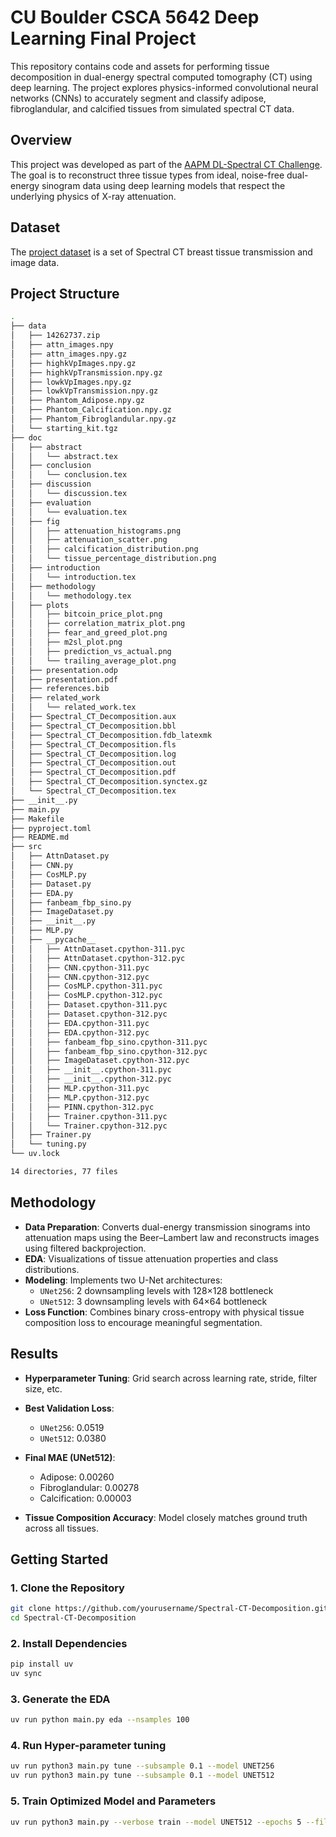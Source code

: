 # CU Boulder CSCA 5642 Deep Learning Final Project

This repository contains code and assets for performing tissue decomposition in dual-energy spectral computed tomography (CT) 
using deep learning. The project explores physics-informed convolutional neural networks (CNNs) to accurately segment and classify 
adipose, fibroglandular, and calcified tissues from simulated spectral CT data.

## Overview

This project was developed as part of the [AAPM DL-Spectral CT Challenge](https://www.aapm.org/GrandChallenge/DL-spectral-CT/). The 
goal is to reconstruct three tissue types from ideal, noise-free dual-energy sinogram data using deep learning models that respect 
the underlying physics of X-ray attenuation.

## Dataset

The [project dataset](https://zenodo.org/records/14262737) is a set of Spectral CT breast tissue transmission and image data.

## Project Structure

```bash
.
├── data
│   ├── 14262737.zip
│   ├── attn_images.npy
│   ├── attn_images.npy.gz
│   ├── highkVpImages.npy.gz
│   ├── highkVpTransmission.npy.gz
│   ├── lowkVpImages.npy.gz
│   ├── lowkVpTransmission.npy.gz
│   ├── Phantom_Adipose.npy.gz
│   ├── Phantom_Calcification.npy.gz
│   ├── Phantom_Fibroglandular.npy.gz
│   └── starting_kit.tgz
├── doc
│   ├── abstract
│   │   └── abstract.tex
│   ├── conclusion
│   │   └── conclusion.tex
│   ├── discussion
│   │   └── discussion.tex
│   ├── evaluation
│   │   └── evaluation.tex
│   ├── fig
│   │   ├── attenuation_histograms.png
│   │   ├── attenuation_scatter.png
│   │   ├── calcification_distribution.png
│   │   └── tissue_percentage_distribution.png
│   ├── introduction
│   │   └── introduction.tex
│   ├── methodology
│   │   └── methodology.tex
│   ├── plots
│   │   ├── bitcoin_price_plot.png
│   │   ├── correlation_matrix_plot.png
│   │   ├── fear_and_greed_plot.png
│   │   ├── m2sl_plot.png
│   │   ├── prediction_vs_actual.png
│   │   └── trailing_average_plot.png
│   ├── presentation.odp
│   ├── presentation.pdf
│   ├── references.bib
│   ├── related_work
│   │   └── related_work.tex
│   ├── Spectral_CT_Decomposition.aux
│   ├── Spectral_CT_Decomposition.bbl
│   ├── Spectral_CT_Decomposition.fdb_latexmk
│   ├── Spectral_CT_Decomposition.fls
│   ├── Spectral_CT_Decomposition.log
│   ├── Spectral_CT_Decomposition.out
│   ├── Spectral_CT_Decomposition.pdf
│   ├── Spectral_CT_Decomposition.synctex.gz
│   └── Spectral_CT_Decomposition.tex
├── __init__.py
├── main.py
├── Makefile
├── pyproject.toml
├── README.md
├── src
│   ├── AttnDataset.py
│   ├── CNN.py
│   ├── CosMLP.py
│   ├── Dataset.py
│   ├── EDA.py
│   ├── fanbeam_fbp_sino.py
│   ├── ImageDataset.py
│   ├── __init__.py
│   ├── MLP.py
│   ├── __pycache__
│   │   ├── AttnDataset.cpython-311.pyc
│   │   ├── AttnDataset.cpython-312.pyc
│   │   ├── CNN.cpython-311.pyc
│   │   ├── CNN.cpython-312.pyc
│   │   ├── CosMLP.cpython-311.pyc
│   │   ├── CosMLP.cpython-312.pyc
│   │   ├── Dataset.cpython-311.pyc
│   │   ├── Dataset.cpython-312.pyc
│   │   ├── EDA.cpython-311.pyc
│   │   ├── EDA.cpython-312.pyc
│   │   ├── fanbeam_fbp_sino.cpython-311.pyc
│   │   ├── fanbeam_fbp_sino.cpython-312.pyc
│   │   ├── ImageDataset.cpython-312.pyc
│   │   ├── __init__.cpython-311.pyc
│   │   ├── __init__.cpython-312.pyc
│   │   ├── MLP.cpython-311.pyc
│   │   ├── MLP.cpython-312.pyc
│   │   ├── PINN.cpython-312.pyc
│   │   ├── Trainer.cpython-311.pyc
│   │   └── Trainer.cpython-312.pyc
│   ├── Trainer.py
│   └── tuning.py
└── uv.lock

14 directories, 77 files
```

## Methodology

- **Data Preparation**: Converts dual-energy transmission sinograms into attenuation maps using the Beer–Lambert law and reconstructs images using filtered backprojection.
- **EDA**: Visualizations of tissue attenuation properties and class distributions.
- **Modeling**: Implements two U-Net architectures:
  - `UNet256`: 2 downsampling levels with 128×128 bottleneck
  - `UNet512`: 3 downsampling levels with 64×64 bottleneck
- **Loss Function**: Combines binary cross-entropy with physical tissue composition loss to encourage meaningful segmentation.

## Results

- **Hyperparameter Tuning**: Grid search across learning rate, stride, filter size, etc.
- **Best Validation Loss**:  
  - `UNet256`: 0.0519  
  - `UNet512`: 0.0380

- **Final MAE (UNet512)**:  
  - Adipose: 0.00260  
  - Fibroglandular: 0.00278  
  - Calcification: 0.00003

- **Tissue Composition Accuracy**: Model closely matches ground truth across all tissues.

## Getting Started

### 1. Clone the Repository
```bash
git clone https://github.com/yourusername/Spectral-CT-Decomposition.git
cd Spectral-CT-Decomposition
```

### 2. Install Dependencies
```bash
pip install uv
uv sync
```

### 3. Generate the EDA
```bash
uv run python main.py eda --nsamples 100
```

### 4. Run Hyper-parameter tuning
```bash
uv run python3 main.py tune --subsample 0.1 --model UNET256
uv run python3 main.py tune --subsample 0.1 --model UNET512
```
### 5. Train Optimized Model and Parameters
```bash
uv run python3 main.py --verbose train --model UNET512 --epochs 5 --filter-size 4 --lr 0.001 --stride 3 --padding 2
```